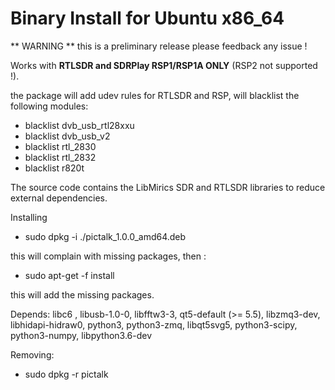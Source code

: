 # Binary Install for Ubuntu x86_64

** WARNING ** this is a preliminary release please feedback any issue !

Works with **RTLSDR and SDRPlay RSP1/RSP1A ONLY** (RSP2 not supported !).

the package will add udev rules for RTLSDR and RSP, will blacklist the following modules:

- blacklist dvb_usb_rtl28xxu
- blacklist dvb_usb_v2
- blacklist rtl_2830
- blacklist rtl_2832
- blacklist r820t

The source code contains the LibMirics SDR and RTLSDR libraries to reduce external dependencies.

Installing
- sudo dpkg -i ./pictalk_1.0.0_amd64.deb

this will complain with missing packages, then :

- sudo apt-get -f install

this will add the missing packages. 

Depends: libc6 , libusb-1.0-0, libfftw3-3, qt5-default (>= 5.5), libzmq3-dev, libhidapi-hidraw0, python3, python3-zmq, libqt5svg5, python3-scipy, python3-numpy, libpython3.6-dev



Removing:
- sudo dpkg -r pictalk


